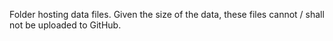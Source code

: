 Folder hosting data files. Given the size of the data, these files cannot / shall not be uploaded to GitHub.
